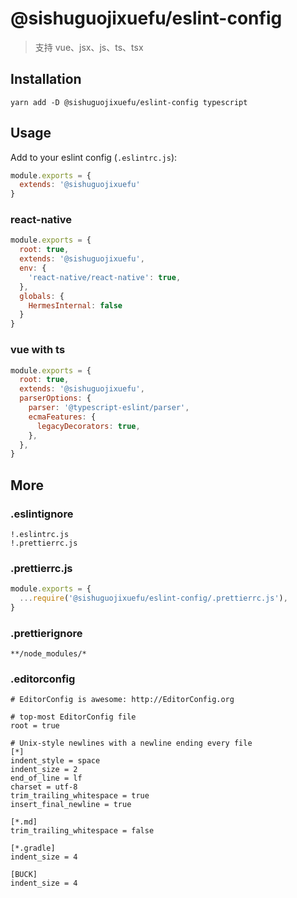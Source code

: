 # @sishuguojixuefu/eslint-config

> 支持 vue、jsx、js、ts、tsx

## Installation

```
yarn add -D @sishuguojixuefu/eslint-config typescript
```

## Usage

Add to your eslint config (`.eslintrc.js`):

```js
module.exports = {
  extends: '@sishuguojixuefu'
}
```

### react-native

```js
module.exports = {
  root: true,
  extends: '@sishuguojixuefu',
  env: {
    'react-native/react-native': true,
  },
  globals: {
    HermesInternal: false
  }
}
```

### vue with ts

```js
module.exports = {
  root: true,
  extends: '@sishuguojixuefu',
  parserOptions: {
    parser: '@typescript-eslint/parser',
    ecmaFeatures: {
      legacyDecorators: true,
    },
  },
}

```

## More

### .eslintignore

```
!.eslintrc.js
!.prettierrc.js
```

### .prettierrc.js

```js
module.exports = {
  ...require('@sishuguojixuefu/eslint-config/.prettierrc.js'),
}
```

### .prettierignore

```
**/node_modules/*
```

### .editorconfig

```
# EditorConfig is awesome: http://EditorConfig.org

# top-most EditorConfig file
root = true

# Unix-style newlines with a newline ending every file
[*]
indent_style = space
indent_size = 2
end_of_line = lf
charset = utf-8
trim_trailing_whitespace = true
insert_final_newline = true

[*.md]
trim_trailing_whitespace = false

[*.gradle]
indent_size = 4

[BUCK]
indent_size = 4
```
